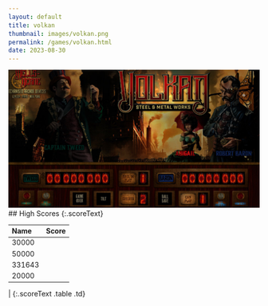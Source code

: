 ```yaml
---
layout: default
title: volkan
thumbnail: images/volkan.png
permalink: /games/volkan.html
date: 2023-08-30
---
```


<img src="../images/volkan.png" class="gameThumbnail img-fluid mx-auto align-middle">
## High Scores 
{:.scoreText}

| Name | Score | 
| :---- | ----: | 
| 30000 | 
| 50000 | 
| 331643 | 
| 20000 | 
| 
{:.scoreText .table .td}